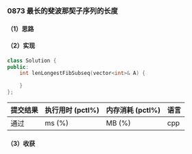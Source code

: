 ### 0873 最长的斐波那契子序列的长度

#### （1）思路

#### （2）实现

```cpp
class Solution {
public:
    int lenLongestFibSubseq(vector<int>& A) {

    }
};
```

| 提交结果 | 执行用时 (pctl%) | 内存消耗 (pctl%) | 语言 |
|:---------|:-----------------|:-----------------|:-----|
| 通过     |  ms (%)   |  MB (%)  | cpp  |

#### （3）收获
